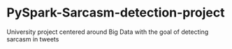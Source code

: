 # PySpark-Sarcasm-detection-project

University project centered around Big Data with the goal of detecting sarcasm in tweets
